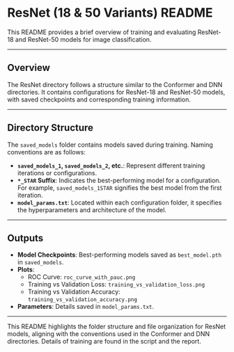 # ResNet (18 & 50 Variants) README

This README provides a brief overview of training and evaluating ResNet-18 and ResNet-50 models for image classification.

---

## Overview

The ResNet directory follows a structure similar to the Conformer and DNN directories. It contains configurations for ResNet-18 and ResNet-50 models, with saved checkpoints and corresponding training information.

---

## Directory Structure

The `saved_models` folder contains models saved during training. Naming conventions are as follows:

- **`saved_models_1`, `saved_models_2`, etc.**: Represent different training iterations or configurations.
- **`*_STAR` Suffix**: Indicates the best-performing model for a configuration. For example, `saved_models_1STAR` signifies the best model from the first iteration.
- **`model_params.txt`**: Located within each configuration folder, it specifies the hyperparameters and architecture of the model.

---

## Outputs

- **Model Checkpoints**: Best-performing models saved as `best_model.pth` in `saved_models`.
- **Plots**:
  - ROC Curve: `roc_curve_with_pauc.png`
  - Training vs Validation Loss: `training_vs_validation_loss.png`
  - Training vs Validation Accuracy: `training_vs_validation_accuracy.png`
- **Parameters**: Details saved in `model_params.txt`.

---

This README highlights the folder structure and file organization for ResNet models, aligning with the conventions used in the Conformer and DNN directories. Details of training are found in the script and the report.
